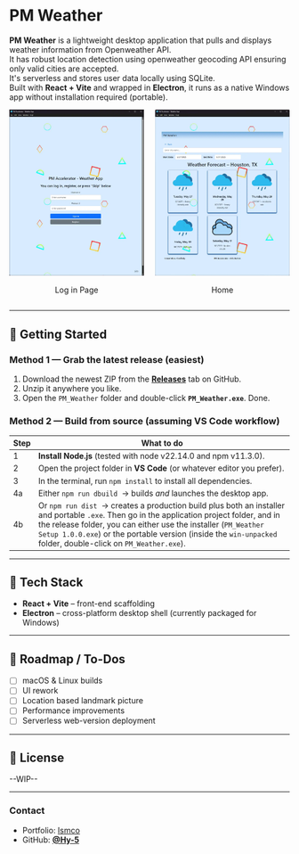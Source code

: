 # PM Weather

**PM Weather** is a lightweight desktop application that pulls and displays weather information from Openweather API.</br>
It has robust location detection using openweather geocoding API ensuring only valid cities are accepted.</br>
It's serverless and stores user data locally using SQLite.</br>
Built with **React + Vite** and wrapped in **Electron**, it runs as a native Windows app without installation required (portable).

<div style="display: flex; justify-content: space-between; align-items: center;">
    <div style="width: 48%;">
        <img src="src/assets/1lgP.webp" alt="Log in Page" style="width: 100%;">
        <p style="text-align: center;">Log in Page</p>
    </div>
    <div style="width: 48%;">
        <img src="src/assets/2homP.webp" alt="Home" style="width: 100%;">
        <p style="text-align: center;">Home</p>
    </div>
</div>

---

## 🚀 Getting Started

### Method 1 — Grab the latest release (easiest)

1. Download the newest ZIP from the **[Releases](../../releases)** tab on GitHub.
2. Unzip it anywhere you like.
3. Open the `PM_Weather` folder and double-click **`PM_Weather.exe`**.
   Done.

### Method 2 — Build from source (assuming VS Code workflow)

| Step | What to do |
|------|------------|
| 1 | **Install Node.js** (tested with node v22.14.0 and npm v11.3.0). |
| 2 | Open the project folder in **VS Code** (or whatever editor you prefer). |
| 3 | In the terminal, run `npm install` to install all dependencies. |
| 4a | Either `npm run dbuild` &nbsp;→ builds _and_ launches the desktop app. |
| 4b | Or `npm run dist` &nbsp;→ creates a production build plus both an installer and portable `.exe`. Then go in the application project folder, and in the release folder, you can either use the installer (`PM_Weather Setup 1.0.0.exe`) or the portable version (inside the `win-unpacked` folder, double-click on `PM_Weather.exe`). |

---

## 🔧 Tech Stack

- **React + Vite** – front-end scaffolding  
- **Electron** – cross-platform desktop shell (currently packaged for Windows)

---

## 📌 Roadmap / To-Dos

- [ ] macOS & Linux builds  
- [ ] UI rework
- [ ] Location based landmark picture
- [ ] Performance improvements
- [ ] Serverless web-version deployment

---

## 📜 License

--WIP--

---

### Contact

- Portfolio: <a href="https://ismco.me/" target="_blank">Ismco</a>
- GitHub: **[@Hy-5](https://github.com/Hy-5)**